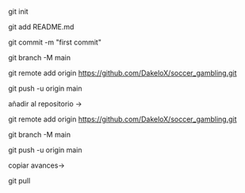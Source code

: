 git init

git add README.md

git commit -m "first commit"

git branch -M main

git remote add origin https://github.com/DakeloX/soccer_gambling.git

git push -u origin main


añadir al repositorio ->

git remote add origin https://github.com/DakeloX/soccer_gambling.git

git branch -M main

git push -u origin main


copiar avances->

git pull
